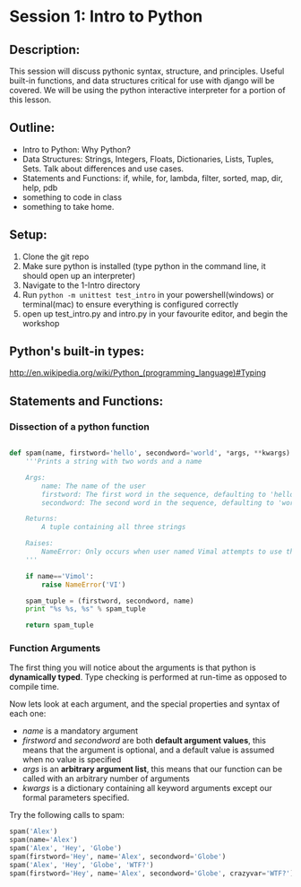 Session 1: Intro to Python
==============================================
Description:
------------
This session will discuss pythonic syntax, structure, and principles. Useful built-in functions, and data structures critical for use with django will be covered. We will be using the python interactive interpreter for a portion of this lesson.

Outline:
--------
* Intro to Python: Why Python?
* Data Structures: Strings, Integers, Floats, Dictionaries, Lists, Tuples, Sets. Talk about differences and use cases.
* Statements and Functions: if, while, for, lambda, filter, sorted, map, dir, help, pdb
* something to code in class
* something to take home.

Setup:
------
1. Clone the git repo
2. Make sure python is installed (type python in the command line, it should open up an interpreter)
3. Navigate to the 1-Intro directory
4. Run ```python -m unittest test_intro``` in your powershell(windows) or terminal(mac) to ensure everything is configured correctly
5. open up test_intro.py and intro.py in your favourite editor, and begin the workshop



Python's built-in types:
------------------------
http://en.wikipedia.org/wiki/Python_(programming_language)#Typing

Statements and Functions:
----------------

### Dissection of a python function

```python

def spam(name, firstword='hello', secondword='world', *args, **kwargs):
	'''Prints a string with two words and a name

    Args:
        name: The name of the user
        firstword: The first word in the sequence, defaulting to 'hello'
        secondword: The second word in the sequence, defaulting to 'world'

    Returns:
        A tuple containing all three strings

    Raises:
        NameError: Only occurs when user named Vimal attempts to use this function
    '''

    if name=='Vimol':
    	raise NameError('VI')

    spam_tuple = (firstword, secondword, name)
	print "%s %s, %s" % spam_tuple

	return spam_tuple

```

### Function Arguments

The first thing you will notice about the arguments is that python is **dynamically typed**. Type checking is performed at run-time as opposed to compile time.

Now lets look at each argument, and the special properties and syntax of each one:

* *name* is a mandatory argument
* *firstword* and *secondword* are both **default argument values**, this means that the argument is optional, and a default value is assumed when no value is specified
* *args* is an **arbitrary argument list**, this means that our function can be called with an arbitrary number of arguments
* *kwargs* is a dictionary containing all keyword arguments except our formal parameters specified.

Try the following calls to spam:

```python
spam('Alex')
spam(name='Alex')
spam('Alex', 'Hey', 'Globe')
spam(firstword='Hey', name='Alex', secondword='Globe')
spam('Alex', 'Hey', 'Globe', 'WTF?')
spam(firstword='Hey', name='Alex', secondword='Globe', crazyvar='WTF?')
```
